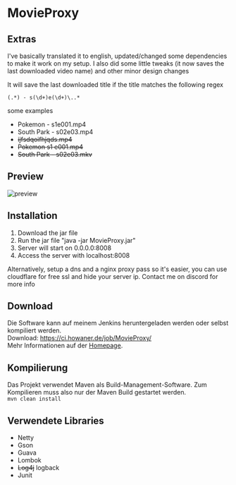 # MovieProxy

## Extras
I've basically translated it to english, updated/changed some dependencies to make it work on my setup.
I also did some little tweaks (it now saves the last downloaded video name) and other minor design changes

It will save the last downloaded title if the title matches the following regex
```regex
(.*) - s(\d+)e(\d+)\..*
```
some examples

- Pokemon - s1e001.mp4
- South Park - s02e03.mp4
- ~~ijfsdqoifhjqds.mp4~~
- ~~Pokemon s1 e001.mp4~~
- ~~South Park - s02e03.mkv~~

## Preview
![preview](https://i.melijn.me/16d36d531f5)

## Installation

1. Download the jar file
2. Run the jar file "java -jar MovieProxy.jar"
3. Server will start on 0.0.0.0:8008
4. Access the server with localhost:8008

Alternatively, setup a dns and a nginx proxy pass so it's easier, you can use cloudflare for free ssl and hide your server ip. Contact me on discord for more info

## Download

Die Software kann auf meinem Jenkins heruntergeladen werden oder selbst kompiliert werden.  
Download: https://ci.howaner.de/job/MovieProxy/  
Mehr Informationen auf der [Homepage](https://www.movieproxy.de/installation/).

## Kompilierung

Das Projekt verwendet Maven als Build-Management-Software. Zum Kompilieren muss also nur der Maven Build gestartet werden.  
```mvn clean install```

## Verwendete Libraries

- Netty
- Gson
- Guava
- Lombok
- ~~Log4j~~ logback
- Junit
